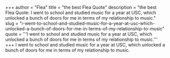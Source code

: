 +++
author = "Flea"
title = "the best Flea Quote"
description = "the best Flea Quote: I went to school and studied music for a year at USC, which unlocked a bunch of doors for me in terms of my relationship to music."
slug = "i-went-to-school-and-studied-music-for-a-year-at-usc-which-unlocked-a-bunch-of-doors-for-me-in-terms-of-my-relationship-to-music"
quote = '''I went to school and studied music for a year at USC, which unlocked a bunch of doors for me in terms of my relationship to music.'''
+++
I went to school and studied music for a year at USC, which unlocked a bunch of doors for me in terms of my relationship to music.
